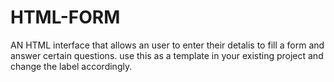 # HTML-FORM

AN HTML interface that allows an user to enter their detalis to fill a form and answer certain questions.
use this as a template in your existing project and change the label accordingly.
